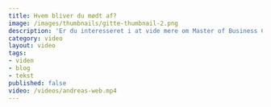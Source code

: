 ```yaml
---
title: Hvem bliver du mødt af?
image: /images/thumbnails/gitte-thumbnail-2.png
description: 'Er du interesseret i at vide mere om Master of Business Coaching, kan denne film give et lille indblik i, hvad uddannelsen indebærer og hvad udbyttet kan være.'
category: video
layout: video
tags:
- viden
- blog
- tekst
published: false
video: /videos/andreas-web.mp4
---
```

